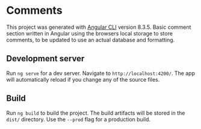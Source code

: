 # Comments

This project was generated with [Angular CLI](https://github.com/angular/angular-cli) version 8.3.5.
Basic comment section written in Angular using the browsers local storage to store comments,
to be updated to use an actual database and formatting.
## Development server

Run `ng serve` for a dev server. Navigate to `http://localhost:4200/`. The app will automatically reload if you change any of the source files.

## Build

Run `ng build` to build the project. The build artifacts will be stored in the `dist/` directory. Use the `--prod` flag for a production build.

